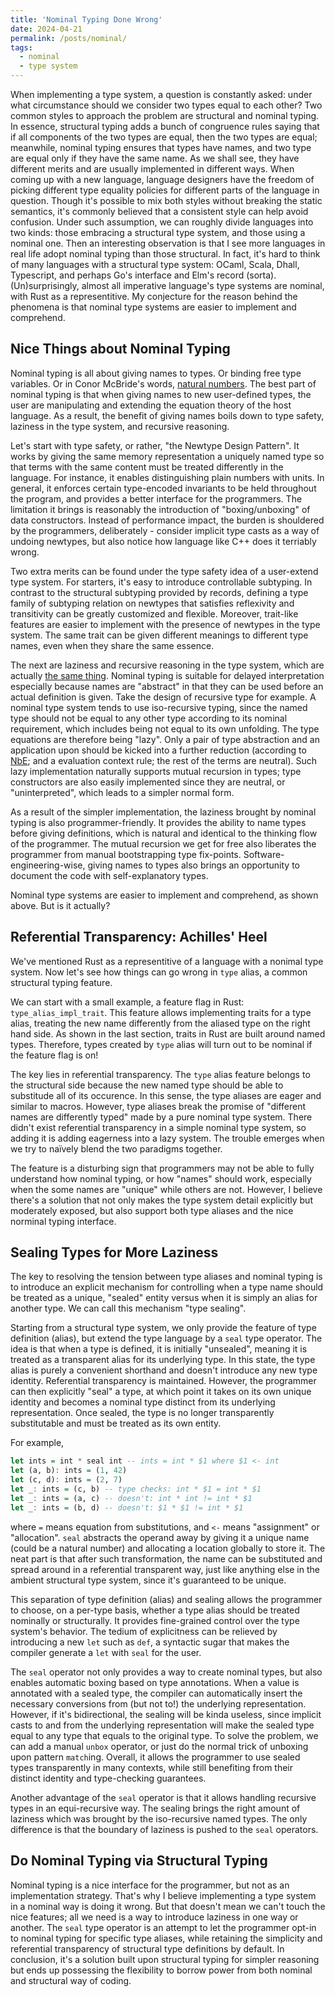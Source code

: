 ```yaml
---
title: 'Nominal Typing Done Wrong'
date: 2024-04-21
permalink: /posts/nominal/
tags:
  - nominal
  - type system
---
```


When implementing a type system, a question is constantly asked: under what circumstance should we consider two types equal to each other? Two common styles to approach the problem are structural and nominal typing. In essence, structural typing adds a bunch of congruence rules saying that if all components of the two types are equal, then the two types are equal; meanwhile, nominal typing ensures that types have names, and two type are equal only if they have the same name. As we shall see, they have different merits and are usually implemented in different ways. When coming up with a new language, language designers have the freedom of picking different type equality policies for different parts of the language in question. Though it's possible to mix both styles without breaking the static semantics, it's commonly believed that a consistent style can help avoid confusion. Under such assumption, we can roughly divide languages into two kinds: those embracing a structural type system, and those using a nominal one. Then an interesting observation is that I see more languages in real life adopt nominal typing than those structural. In fact, it's hard to think of many languages with a structural type system: OCaml, Scala, Dhall, Typescript, and perhaps Go's interface and Elm's record (sorta). (Un)surprisingly, almost all imperative language's type systems are nominal, with Rust as a representitive. My conjecture for the reason behind the phenomena is that nominal type systems are easier to implement and comprehend.

## Nice Things about Nominal Typing

Nominal typing is all about giving names to types. Or binding free type variables. Or in Conor McBride's words, [natural numbers](https://dl.acm.org/doi/10.1145/1017472.1017477). The best part of nominal typing is that when giving names to new user-defined types, the user are manipulating and extending the equation theory of the host language. As a result, the benefit of giving names boils down to type safety, laziness in the type system, and recursive reasoning.

Let's start with type safety, or rather, "the Newtype Design Pattern". It works by giving the same memory representation a uniquely named type so that terms with the same content must be treated differently in the language. For instance, it enables distinguishing plain numbers with units. In general, it enforces certain type-encoded invariants to be held throughout the program, and provides a better interface for the programmers. The limitation it brings is reasonably the introduction of "boxing/unboxing" of data constructors. Instead of performance impact, the burden is shouldered by the programmers, deliberately - consider implicit type casts as a way of undoing newtypes, but also notice how language like C++ does it terriably wrong.

Two extra merits can be found under the type safety idea of a user-extend type system. For starters, it's easy to introduce controllable subtyping. In contrast to the structural subtyping provided by records, defining a type family of subtyping relation on newtypes that satisfies reflexivity and transitivity can be greatly customized and flexible. Moreover, trait-like features are easier to implement with the presence of newtypes in the type system. The same trait can be given different meanings to different type names, even when they share the same essence.

The next are laziness and recursive reasoning in the type system, which are actually [the same thing](https://dl.acm.org/doi/10.1145/3607853). Nominal typing is suitable for delayed interpretation especially because names are "abstract" in that they can be used before an actual definition is given. Take the design of recursive type for example. A nominal type system tends to use iso-recursive typing, since the named type should not be equal to any other type according to its nominal requirement, which includes being not equal to its own unfolding. The type equations are therefore being "lazy". Only a pair of type abstraction and an application upon should be kicked into a further reduction (according to [NbE](https://www.cse.chalmers.se/~abela/habil.pdf); and a evaluation context rule; the rest of the terms are neutral). Such lazy implementation naturally supports mutual recursion in types; type constructors are also easily implemented since they are neutral, or "uninterpreted", which leads to a simpler normal form.

As a result of the simpler implementation, the laziness brought by nominal typing is also programmer-friendly. It provides the ability to name types before giving definitions, which is natural and identical to the thinking flow of the programmer. The mutual recursion we get for free also liberates the programmer from manual bootstrapping type fix-points. Software-engineering-wise, giving names to types also brings an opportunity to document the code with self-explanatory types.

Nominal type systems are easier to implement and comprehend, as shown above. But is it actually?

## Referential Transparency: Achilles' Heel

We've mentioned Rust as a representitive of a language with a nonimal type system. Now let's see how things can go wrong in `type` alias, a common structural typing feature.

We can start with a small example, a feature flag in Rust: `type_alias_impl_trait`. This feature allows implementing traits for a type alias, treating the new name differently from the aliased type on the right hand side. As shown in the last section, traits in Rust are built around named types. Therefore, types created by `type` alias will turn out to be nominal if the feature flag is on! 

The key lies in referential transparency. The `type` alias feature belongs to the structural side because the new named type should be able to substitude all of its occurence. In this sense, the type aliases are eager and similar to macros. However, type aliases break the promise of "different names are differently typed" made by a pure nominal type system. There didn't exist referential transparency in a simple nominal type system, so adding it is adding eagerness into a lazy system. The trouble emerges when we try to naïvely blend the two paradigms together.

The feature is a disturbing sign that programmers may not be able to fully understand how nominal typing, or how "names" should work, especially when the some names are "unique" while others are not. However, I believe there's a solution that not only makes the type system detail explicitly but moderately exposed, but also support both type aliases and the nice norminal typing interface.

## Sealing Types for More Laziness

The key to resolving the tension between type aliases and nominal typing is to introduce an explicit mechanism for controlling when a type name should be treated as a unique, "sealed" entity versus when it is simply an alias for another type. We can call this mechanism "type sealing".

Starting from a structural type system, we only provide the feature of type definition (alias), but extend the type language by a `seal` type operator. The idea is that when a type is defined, it is initially "unsealed", meaning it is treated as a transparent alias for its underlying type. In this state, the type alias is purely a convenient shorthand and doesn't introduce any new type identity. Referential transparency is maintained. However, the programmer can then explicitly "seal" a type, at which point it takes on its own unique identity and becomes a nominal type distinct from its underlying representation. Once sealed, the type is no longer transparently substitutable and must be treated as its own entity.

For example,

```Haskell
let ints = int * seal int -- ints = int * $1 where $1 <- int
let (a, b): ints = (1, 42)
let (c, d): ints = (2, 7)
let _: ints = (c, b) -- type checks: int * $1 = int * $1
let _: ints = (a, c) -- doesn't: int * int != int * $1
let _: ints = (b, d) -- doesn't: $1 * $1 != int * $1
```

where `=` means equation from substitutions, and `<-` means "assignment" or "allocation". `seal` abstracts the operand away by giving it a unique name (could be a natural number) and allocating a location globally to store it. The neat part is that after such transformation, the name can be substituted and spread around in a referential transparent way, just like anything else in the ambient structural type system, since it's guaranteed to be unique.

This separation of type definition (alias) and sealing allows the programmer to choose, on a per-type basis, whether a type alias should be treated nominally or structurally. It provides fine-grained control over the type system's behavior. The tedium of explicitness can be relieved by introducing a new `let` such as `def`, a syntactic sugar that makes the compiler generate a `let` with `seal` for the user.

The `seal` operator not only provides a way to create nominal types, but also enables automatic boxing based on type annotations. When a value is annotated with a sealed type, the compiler can automatically insert the necessary conversions from (but not to!) the underlying representation. However, if it's bidirectional, the sealing will be kinda useless, since implicit casts to and from the underlying representation will make the sealed type equal to any type that equals to the original type. To solve the problem, we can add a manual `unbox` operator, or just do the normal trick of unboxing upon pattern `match`ing. Overall, it allows the programmer to use sealed types transparently in many contexts, while still benefiting from their distinct identity and type-checking guarantees.

Another advantage of the `seal` operator is that it allows handling recursive types in an equi-recursive way. The sealing brings the right amount of laziness which was brought by the iso-recursive named types. The only difference is that the boundary of laziness is pushed to the `seal` operators.

## Do Nominal Typing via Structural Typing

Nominal typing is a nice interface for the programmer, but not as an implementation strategy. That's why I believe implementing a type system in a nominal way is doing it wrong. But that doesn't mean we can't touch the nice features; all we need is a way to introduce laziness in one way or another. The `seal` type operator is an attempt to let the programmer opt-in to nominal typing for specific type aliases, while retaining the simplicity and referential transparency of structural type definitions by default. In conclusion, it's a solution built upon structural typing for simpler reasoning but ends up possessing the flexibility to borrow power from both nominal and structural way of coding.

